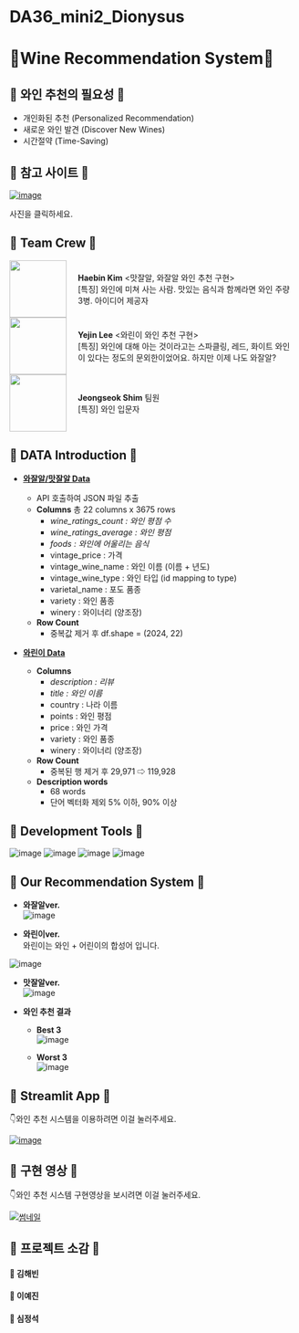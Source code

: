 # DA36_mini2_Dionysus
# 🍷Wine Recommendation System🍷

## 🍇 와인 추천의 필요성 🍇
  - 개인화된 추천 (Personalized Recommendation)
  - 새로운 와인 발견 (Discover New Wines)
  - 시간절약 (Time-Saving)

## 🍇 참고 사이트 🍇
[![image](https://github.com/user-attachments/assets/713b7b57-ba37-4e89-a7bb-f2ab2b2f5856)
](https://www.vivino.com/US/en/)

사진을 클릭하세요.

## 🍇 Team Crew 🍇
<div style="display: flex; align-items: center;">

  <img src="https://github.com/user-attachments/assets/843c1342-a6a6-415d-8fbe-6f5611f6e88c" style="width: 100px; margin-right: 20px;">
  <div>
    <strong>Haebin Kim</strong> <맛잘알, 와잘알 와인 추천 구현><br>
    [특징] 와인에 미쳐 사는 사람. 맛있는 음식과 함께라면 와인 주량 3병. 아이디어 제공자
  </div>

</div>

<div style="display: flex; align-items: center;">

  <img src="https://github.com/user-attachments/assets/adbecace-d98a-418a-9581-f570303ddbe9" style="width: 100px; margin-right: 20px;">
  <div>
    <strong>Yejin Lee</strong> <와린이 와인 추천 구현><br>
    [특징] 와인에 대해 아는 것이라고는 스파클링, 레드, 화이트 와인이 있다는 정도의 문외한이었어요. 하지만 이제 나도 와잘알?
  </div>

</div>

<div style="display: flex; align-items: center;">

  <img src="https://github.com/user-attachments/assets/324420a3-a674-4ee7-ac08-4285dbea6408" style="width: 100px; margin-right: 20px;">
  <div>
    <strong>Jeongseok Shim</strong> 팀원<br>
    [특징]  와인 입문자
  </div>

</div>

## 🍇 DATA Introduction 🍇
- [**와잘알/맛잘알 Data**](https://www.vivino.com/explore)
    - API 호출하여 JSON 파일 추출
    - **Columns**   총 22 columns x 3675 rows
        - *wine_ratings_count : 와인 평점 수*
        - *wine_ratings_average : 와인 평점*
        - *foods : 와인에 어울리는 음식*
        - vintage_price : 가격
        - vintage_wine_name : 와인 이름 (이름 + 년도)
        - vintage_wine_type : 와인 타입 (id mapping to type)
        - varietal_name : 포도 품종
        - variety : 와인 품종
        - winery : 와이너리 (양조장)
    - **Row Count**
        - 중복값 제거 후 df.shape = (2024, 22)

- [**와린이 Data**](https://www.kaggle.com/datasets/zynicide/wine-reviews?select=winemag-data_first150k.csv)
    - **Columns**
        - *description : 리뷰*
        - *title : 와인 이름*
        - country : 나라 이름
        - points : 와인 평점
        - price : 와인 가격
        - variety : 와인 품종
        - winery : 와이너리 (양조장)
    - **Row Count**
        - 중복된 행 제거 후 29,971 ⇨ 119,928
    - **Description words**
        - 68 words
        - 단어 벡터화 제외 5% 이하, 90% 이상 

## 🍇 Development Tools 🍇

![image](https://github.com/user-attachments/assets/0618206c-0b8f-46ca-b469-1670d4eee134)
![image](https://github.com/user-attachments/assets/b562dcd6-77ad-4869-ba33-fb8ff2f1ba32)
![image](https://github.com/user-attachments/assets/d8b91890-e764-458d-b4dc-1f413def55d1)
![image](https://github.com/user-attachments/assets/b26c66d7-251b-4e40-8c39-32cd627e45fd)

## 🍇 Our Recommendation System 🍇

- **와잘알ver.**<br>
![image](https://github.com/user-attachments/assets/5c5e3bb5-f02e-4874-bfb9-9af32b960446)

- **와린이ver.**<br>
와린이는 와인 + 어린이의 합성어 입니다. 


![image](https://github.com/user-attachments/assets/3c1bdc48-1e6b-4f80-a4dd-80c62f57e6ee)


- **맛잘알ver.**<br>
![image](https://github.com/user-attachments/assets/d031912b-4477-48aa-9401-2baff2d9f076)

  
- **와인 추천 결과**
  - **Best 3**<br>
  ![image](https://github.com/user-attachments/assets/a753feb3-9e13-471c-b603-1d4a54c1e3fa)

  - **Worst 3**<br>
  ![image](https://github.com/user-attachments/assets/4e005d8a-43ca-4a74-a2bd-9d86730f9e21)


## 🍇 Streamlit App 🍇

👇와인 추천 시스템을 이용하려면 이걸 눌러주세요.

[![image](https://github.com/user-attachments/assets/74016d81-546a-40ba-aaa6-6d9e63995d4b)
](https://da36mini2dionysus-29g5hzkbgzgnskeescxfnc.streamlit.app/)


## 🍇 구현 영상 🍇

👇와인 추천 시스템 구현영상을 보시려면 이걸 눌러주세요.

[![썸네일](https://github.com/user-attachments/assets/3c4ac3b1-5403-4942-ae89-35263034488f)](https://youtu.be/Fy1aycHWAVM)


 ## 🍇 프로젝트 소감 🍇

#### 🍷 김해빈




#### 🍷 이예진




#### 🍷 심정석

